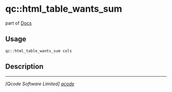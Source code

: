 qc::html_table_wants_sum
========================

part of [Docs](../index.md)

Usage
-----
`qc::html_table_wants_sum cols`

Description
-----------


----------------------------------
*[Qcode Software Limited] [qcode]*

[qcode]: http://www.qcode.co.uk "Qcode Software"
